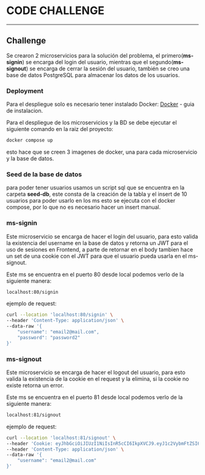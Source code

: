 # CODE CHALLENGE

---

## Challenge

Se crearon 2 microservicios para la solución del problema, el primero(**ms-signin**) se encarga del login del usuario, mientras que el segundo(**ms-signout**) se encarga de cerrar la sesión del usuario, también se creo una base de datos PostgreSQL para almacenar los datos de los usuarios.

### Deployment

Para el despliegue solo es necesario tener instalado Docker:
[Docker](https://docs.docker.com/engine/install/) - guia de instalacion.

Para el despliegue de los microservicios y la BD se debe ejecutar el siguiente comando en la raiz del proyecto:

```bash
docker compose up
```

esto hace que se creen 3 imagenes de docker, una para cada microservicio y la base de datos.

### Seed de la base de datos

para poder tener usuarios usamos un script sql que se encuentra en la carpeta **seed-db**, este consta de la creación de la tabla y el insert de 10 usuarios para poder usarlo en los ms esto se ejecuta con el docker compose, por lo que no es necesario hacer un insert manual.

### ms-signin

Este microservicio se encarga de hacer el login del usuario, para esto valida la existencia del username en la base de datos y retorna un JWT para el uso de sesiones en Frontend, a parte de retornar en el body tambien hace un set de una cookie con el JWT para que el usuario pueda usarla en el ms-signout.

Este ms se encuentra en el puerto 80 desde local podemos verlo de la siguiente manera:

```bash
localhost:80/signin
```

ejemplo de request:

```bash
curl --location 'localhost:80/signin' \
--header 'Content-Type: application/json' \
--data-raw '{
    "username": "email2@mail.com",
    "password": "password2"
}'
```

### ms-signout

Este microservicio se encarga de hacer el logout del usuario, para esto valida la existencia de la cookie en el request y la elimina, si la cookie no existe retorna un error.

Este ms se encuentra en el puerto 81 desde local podemos verlo de la siguiente manera:

```bash
localhost:81/signout
```

ejemplo de request:

```bash
curl --location 'localhost:81/signout' \
--header 'Cookie: eyJhbGciOiJIUzI1NiIsInR5cCI6IkpXVCJ9.eyJ1c2VybmFtZSI6ImVtYWlsMkBtYWlsLmNvbSIsImV4cCI6MTY3Nzc4ODQzMn0.dJXKqnJsFrJyfAjhHMeDKlFi7GUy03pM2hrndnoOJYQ' \
--header 'Content-Type: application/json' \
--data-raw '{
    "username": "email2@mail.com"
}'
```
